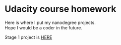 <html>
<head>
<h1>Udacity course homework</h1>
</head>
<div>
<p>
Here is where I put my nanodegree projects.<br>
Hope I would be a coder in the future.<br>
</p>
<p>
Stage 1 project is <a href="http://htmlpreview.github.io/?https://github.com/vcve/Olivias-Intro-to-Programming-projects/blob/master/Stage-1-Make-a-Web-Page/project_index.html">HERE</a>


</p>
</div>
</html>
